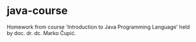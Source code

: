 # java-course
Homework from course 'Introduction to Java Programming Language' held by doc. dr. dc. Marko Čupić.
